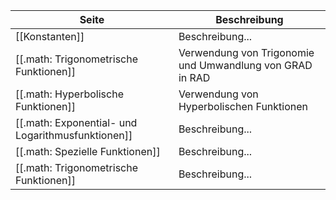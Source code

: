 | Seite | Beschreibung |
| ----------- | ----------- |
| [[Konstanten]]| Beschreibung... |
| [[.math: Trigonometrische Funktionen]]| Verwendung von Trigonomie und Umwandlung von GRAD in RAD |
| [[.math: Hyperbolische Funktionen]]| Verwendung von Hyperbolischen Funktionen |
| [[.math: Exponential- und Logarithmusfunktionen]]| Beschreibung... |
| [[.math: Spezielle Funktionen]]| Beschreibung... |
| [[.math: Trigonometrische Funktionen]]| Beschreibung... |
